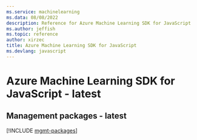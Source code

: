 ```yaml
---
ms.service: machinelearning
ms.data: 08/08/2022
description: Reference for Azure Machine Learning SDK for JavaScript
ms.author: jeffish
ms.topic: reference
author: xirzec
title: Azure Machine Learning SDK for JavaScript
ms.devlang: javascript
---
```

# Azure Machine Learning SDK for JavaScript - latest

## Management packages - latest
[!INCLUDE [mgmt-packages](machine-learning-mgmt-index.md)]